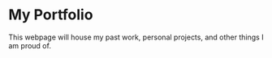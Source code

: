 # My Portfolio

This webpage will house my past work, personal projects, and other things I am proud of.